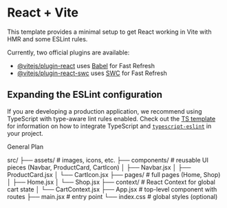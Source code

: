 # React + Vite

This template provides a minimal setup to get React working in Vite with HMR and some ESLint rules.

Currently, two official plugins are available:

- [@vitejs/plugin-react](https://github.com/vitejs/vite-plugin-react/blob/main/packages/plugin-react) uses [Babel](https://babeljs.io/) for Fast Refresh
- [@vitejs/plugin-react-swc](https://github.com/vitejs/vite-plugin-react/blob/main/packages/plugin-react-swc) uses [SWC](https://swc.rs/) for Fast Refresh

## Expanding the ESLint configuration

If you are developing a production application, we recommend using TypeScript with type-aware lint rules enabled. Check out the [TS template](https://github.com/vitejs/vite/tree/main/packages/create-vite/template-react-ts) for information on how to integrate TypeScript and [`typescript-eslint`](https://typescript-eslint.io) in your project.




General Plan 

src/
├── assets/              # images, icons, etc.
├── components/          # reusable UI pieces (Navbar, ProductCard, CartIcon)
│   ├── Navbar.jsx
│   ├── ProductCard.jsx
│   └── CartIcon.jsx
├── pages/               # full pages (Home, Shop)
│   ├── Home.jsx
│   └── Shop.jsx
├── context/             # React Context for global cart state
│   └── CartContext.jsx
├── App.jsx              # top-level component with routes
├── main.jsx             # entry point
└── index.css            # global styles (optional)